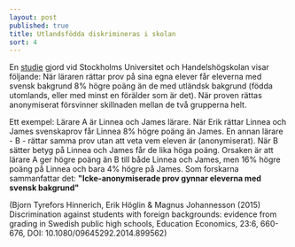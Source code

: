 ```yaml
---
layout: post
published: true
title: Utlandsfödda diskrimineras i skolan
sort: 4
---
```




En [studie](https://ezp.sub.su.se/login?url=http://search.ebscohost.com/login.aspx?direct=true&db=buh&AN=110071015&site=eds-live&scope=site) gjord vid Stockholms Universitet och Handelshögskolan visar följande: När läraren rättar prov på sina egna elever får eleverna med svensk bakgrund 8% högre poäng än de med utländsk bakgrund (födda utomlands, eller med minst en förälder som är det). När proven rättas anonymiserat försvinner skillnaden mellan de två grupperna helt.

Ett exempel: Lärare A är Linnea och James lärare. När Erik rättar Linnea och James svenskaprov får Linnea 8% högre poäng än James. En annan lärare - B - rättar samma prov utan att veta vem eleven är (anonymiserat). När B sätter betyg på Linnea och James får de lika höga poäng. Orsaken är att lärare A ger högre poäng än B till både Linnea och James, men 16% högre poäng på Linnea och bara 4% högre på James. Som forskarna sammanfattar det: **"Icke-anonymiserade prov gynnar eleverna med svensk bakgrund"**

(Bjorn Tyrefors Hinnerich, Erik Höglin & Magnus Johannesson (2015) Discrimination against students with foreign backgrounds: evidence from grading in Swedish public high schools, Education Economics, 23:6, 660-676, DOI: 10.1080/09645292.2014.899562)
